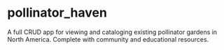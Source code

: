 # pollinator_haven
A full CRUD app for viewing and cataloging existing pollinator gardens in North America. Complete with community and educational resources. 
